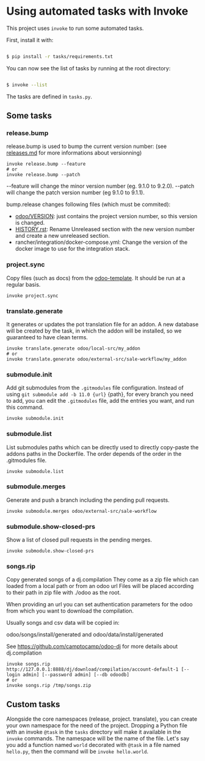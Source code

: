 <!--
This file has been generated with 'invoke project.sync'.
Do not modify. Any manual change will be lost.
Please propose your modification on
https://github.com/camptocamp/odoo-template instead.
-->
# Using automated tasks with Invoke

This project uses `invoke` to run some automated tasks.

First, install it with:

```bash

$ pip install -r tasks/requirements.txt

```

You can now see the list of tasks by running at the root directory:

```bash

$ invoke --list

```

The tasks are defined in `tasks.py`.

## Some tasks

### release.bump

release.bump is used to bump the current version number:
(see [releases.md](docs/releases.md#versioning-pattern) for more informations about versionning)

```
invoke release.bump --feature
# or
invoke release.bump --patch
```

--feature will change the minor version number (eg. 9.1.0 to 9.2.0).
--patch will change the patch version number (eg 9.1.0 to 9.1.1).

bump.release changes following files (which must be commited):
 * [odoo/VERSION](../odoo/VERSION): just contains the project version number, so this version is changed.
 * [HISTORY.rst](../HISTORY.rst): Rename Unreleased section with the new version number and create a new unreleased section.
 * rancher/integration/docker-compose.yml: Change the version of the docker image to use for the integration stack.

### project.sync

Copy files (such as docs) from the
[odoo-template](https://github.com/camptocamp/odoo-template).
It should be run at a regular basis.

```
invoke project.sync
```

### translate.generate

It generates or updates the pot translation file for an addon.
A new database will be created by the task, in which the addon will be
installed, so we guaranteed to have clean terms.

```
invoke translate.generate odoo/local-src/my_addon
# or
invoke translate.generate odoo/external-src/sale-workflow/my_addon

```

### submodule.init

Add git submodules from the `.gitmodules` file configuration.
Instead of using `git submodule add -b 11.0 {url}`
{path}, for every branch you need to add, you can edit the `.gitmodules` file,
add the entries you want, and run this command.


```
invoke submodule.init
```

### submodule.list

List submodules paths which can be directly used to directly copy-paste the
addons paths in the Dockerfile. The order depends of the order in the
.gitmodules file.

```
invoke submodule.list
```

### submodule.merges

Generate and push a branch including the pending pull requests.

```
invoke submodule.merges odoo/external-src/sale-workflow
```


### submodule.show-closed-prs

Show a list of closed pull requests in the pending merges.

```
invoke submodule.show-closed-prs
```

### songs.rip

Copy generated songs of a dj.compilation
They come as a zip file which can loaded from a local path or from an odoo url
Files will be placed according to their path in zip file with ./odoo as the root.

When providing an url you can set authentication parameters for the odoo from which
you want to download the compilation.

Usually songs and csv data will be copied in:

odoo/songs/install/generated
and
odoo/data/install/generated

See https://github.com/camptocamp/odoo-dj for more details about dj.compilation


```
invoke songs.rip http://127.0.0.1:8888/dj/download/compilation/account-default-1 [--login admin] [--password admin] [--db odoodb]
# or
invoke songs.rip /tmp/songs.zip
```

## Custom tasks

Alongside the core namespaces (release, project. translate), you can create
your own namespace for the need of the project. Dropping a Python file with an
invoke `@task` in the `tasks` directory will make it available in the `invoke`
commands. The namespace will be the name of the file. Let's say you add a
function named `world` decorated with `@task` in a file named `hello.py`, then
the command will be `invoke hello.world`.
